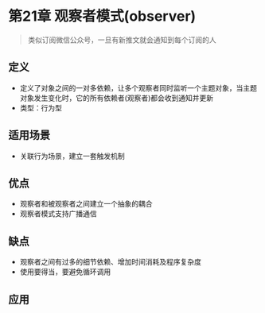# 第21章 观察者模式(observer)
> 类似订阅微信公众号，一旦有新推文就会通知到每个订阅的人
## 定义
+ 定义了对象之间的一对多依赖，让多个观察者同时监听一个主题对象，当主题对象发生变化时，它的所有依赖者(观察者)都会收到通知并更新
+ 类型：行为型

## 适用场景
+ 关联行为场景，建立一套触发机制

## 优点
+ 观察者和被观察者之间建立一个抽象的耦合
+ 观察者模式支持广播通信

## 缺点
+ 观察者之间有过多的细节依赖、增加时间消耗及程序复杂度
+ 使用要得当，要避免循环调用

## 应用